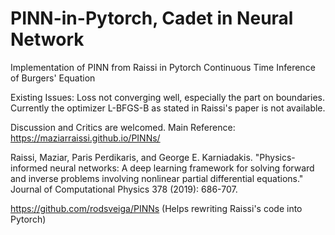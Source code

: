 # PINN-in-Pytorch, Cadet in Neural Network
Implementation of PINN from Raissi in Pytorch
Continuous Time Inference of Burgers' Equation

Existing Issues:
Loss not converging well, especially the part on boundaries.
Currently the optimizer L-BFGS-B as stated in Raissi's paper is not available. 

Discussion and Critics are welcomed.
Main Reference: 
https://maziarraissi.github.io/PINNs/

Raissi, Maziar, Paris Perdikaris, and George E. Karniadakis. "Physics-informed neural networks: A deep learning framework for solving forward and inverse problems involving nonlinear partial differential equations." Journal of Computational Physics 378 (2019): 686-707.

https://github.com/rodsveiga/PINNs
(Helps rewriting Raissi's code into Pytorch)
